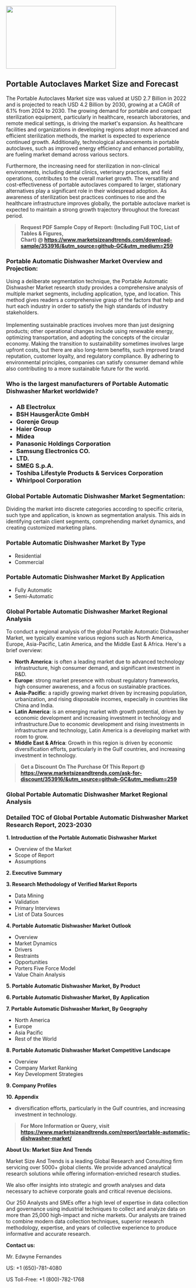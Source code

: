<p><img class="alignnone size-medium wp-image-20088" src="https://ffe5etoiles.com/wp-content/uploads/2024/12/MST1-300x171.png" alt="" width="300" height="171" /></p><h2>Portable Autoclaves Market Size and Forecast</h2><p>The Portable Autoclaves Market size was valued at USD 2.7 Billion in 2022 and is projected to reach USD 4.2 Billion by 2030, growing at a CAGR of 6.1% from 2024 to 2030. The growing demand for portable and compact sterilization equipment, particularly in healthcare, research laboratories, and remote medical settings, is driving the market's expansion. As healthcare facilities and organizations in developing regions adopt more advanced and efficient sterilization methods, the market is expected to experience continued growth. Additionally, technological advancements in portable autoclaves, such as improved energy efficiency and enhanced portability, are fueling market demand across various sectors.</p><p>Furthermore, the increasing need for sterilization in non-clinical environments, including dental clinics, veterinary practices, and field operations, contributes to the overall market growth. The versatility and cost-effectiveness of portable autoclaves compared to larger, stationary alternatives play a significant role in their widespread adoption. As awareness of sterilization best practices continues to rise and the healthcare infrastructure improves globally, the portable autoclave market is expected to maintain a strong growth trajectory throughout the forecast period.</p></p><blockquote id="" class=""><strong>Request PDF Sample Copy of Report: (Including Full TOC, List of Tables &amp; Figures, Chart)&nbsp;@&nbsp;<strong><a href="https://www.marketsizeandtrends.com/download-sample/353916/&utm_source=github-GC&utm_medium=259" target="_blank">https://www.marketsizeandtrends.com/download-sample/353916/&utm_source=github-GC&utm_medium=259</a></strong></strong></blockquote><h3 id="" class="">Portable Automatic Dishwasher Market&nbsp;Overview and Projection:</h3><p id="" class="">Using a deliberate segmentation technique, the Portable Automatic Dishwasher Market research study provides a comprehensive analysis of multiple market segments, including application, type, and location. This method gives readers a comprehensive grasp of the factors that help and hurt each industry in order to satisfy the high standards of industry stakeholders. <br /> <br />Implementing sustainable practices involves more than just designing products; other operational changes include using renewable energy, optimizing transportation, and adopting the concepts of the circular economy. Making the transition to sustainability sometimes involves large upfront costs, but there are also long-term benefits, such improved brand reputation, customer loyalty, and regulatory compliance. By adhering to environmental principles, companies can satisfy consumer demand while also contributing to a more sustainable future for the world.</p><h3 id="" class="">Who is the largest manufacturers of&nbsp;Portable Automatic Dishwasher Market worldwide?</h3><h3 class=""><p><ul><li>AB Electrolux </li><li> BSH HausgerÃ¤te GmbH </li><li> Gorenje Group </li><li> Haier Group </li><li> Midea </li><li> Panasonic Holdings Corporation </li><li> Samsung Electronics CO. </li><li> LTD. </li><li> SMEG S.p.A. </li><li> Toshiba Lifestyle Products & Services Corporation </li><li> Whirlpool Corporation</li></ul></p></h3><h3 id="" class="">Global&nbsp;Portable Automatic Dishwasher Market Segmentation:</h3><p id="" class="">Dividing the market into discrete categories according to specific criteria, such type and application, is known as segmentation analysis. This aids in identifying certain client segments, comprehending market dynamics, and creating customized marketing plans.</p><h3 id="" class="">Portable Automatic Dishwasher Market&nbsp;By Type</h3><p><p><ul><li>Residential</li><li> Commercial</p></li></ul></p></p><h3 id="" class="">Portable Automatic Dishwasher Market&nbsp;By Application</h3><p class=""><p><ul><li>Fully Automatic</li><li> Semi-Automatic</li></ul></p></p><h3 id="" class="">Global Portable Automatic Dishwasher Market Regional Analysis</h3><p id="" class="">To conduct a regional analysis of the global Portable Automatic Dishwasher Market, we typically examine various regions such as North America, Europe, Asia-Pacific, Latin America, and the Middle East &amp; Africa. Here's a brief overview:</p><ul><li><strong>North America</strong>: is often a leading market due to advanced technology infrastructure, high consumer demand, and significant investment in R&amp;D.</li><li><strong>Europe</strong>: strong market presence with robust regulatory frameworks, high consumer awareness, and a focus on sustainable practices.</li><li><strong>Asia-Pacific</strong>: a rapidly growing market driven by increasing population, urbanization, and rising disposable incomes, especially in countries like China and India.</li><li><strong>Latin America</strong>: is an emerging market with growth potential, driven by economic development and increasing investment in technology and infrastructure.Due to economic development and rising investments in infrastructure and technology, Latin America is a developing market with room to grow.</li><li><strong>Middle East &amp; Africa</strong>: Growth in this region is driven by economic diversification efforts, particularly in the Gulf countries, and increasing investment in technology.</li></ul><blockquote id="" class=""><strong>Get a Discount On The Purchase Of This Report @ <strong><a href="https://www.marketsizeandtrends.com/ask-for-discount/353916/&utm_source=github-GC&utm_medium=259" target="_blank">https://www.marketsizeandtrends.com/ask-for-discount/353916/&utm_source=github-GC&utm_medium=259</a></strong></strong></blockquote><h3 id="" class="">Global Portable Automatic Dishwasher Market Regional Analysis</h3><h3 id="" class="">Detailed TOC of Global Portable Automatic Dishwasher Market Research Report, 2023-2030</h3><p id="" class=""><strong>1. Introduction of the Portable Automatic Dishwasher Market</strong></p><ul><li>Overview of the Market</li><li>Scope of Report</li><li>Assumptions</li></ul><p id="" class=""><strong>2. Executive Summary</strong></p><p id="" class=""><strong>3. Research Methodology of Verified Market Reports</strong></p><ul><li>Data Mining</li><li>Validation</li><li>Primary Interviews</li><li>List of Data Sources</li></ul><p id="" class=""><strong>4. Portable Automatic Dishwasher Market Outlook</strong></p><ul><li>Overview</li><li>Market Dynamics</li><li>Drivers</li><li>Restraints</li><li>Opportunities</li><li>Porters Five Force Model</li><li>Value Chain Analysis</li></ul><p id="" class=""><strong>5. Portable Automatic Dishwasher Market, By Product</strong></p><p id="" class=""><strong>6. Portable Automatic Dishwasher Market, By Application</strong></p><p id="" class=""><strong>7. Portable Automatic Dishwasher Market, By Geography</strong></p><ul><li>North America</li><li>Europe</li><li>Asia Pacific</li><li>Rest of the World</li></ul><p id="" class=""><strong>8. Portable Automatic Dishwasher Market Competitive Landscape</strong></p><ul><li>Overview</li><li>Company Market Ranking</li><li>Key Development Strategies</li></ul><p id="" class=""><strong>9. Company Profiles</strong></p><p id="" class=""><strong>10. Appendix</strong></p><ul><li>diversification efforts, particularly in the Gulf countries, and increasing investment in technology.</li></ul><blockquote id="" class=""><strong>For More Information or Query, visit <strong><strong><a href="https://www.marketsizeandtrends.com/report/portable-automatic-dishwasher-market/" target="_blank">https://www.marketsizeandtrends.com/report/portable-automatic-dishwasher-market/</a></strong></strong></strong></blockquote><p id="" class=""><strong>About Us: Market Size And Trends</strong></p><p id="" class="">Market Size And Trends is a leading Global Research and Consulting firm servicing over 5000+ global clients. We provide advanced analytical research solutions while offering information-enriched research studies.</p><p id="" class="">We also offer insights into strategic and growth analyses and data necessary to achieve corporate goals and critical revenue decisions.</p><p id="" class="">Our 250 Analysts and SMEs offer a high level of expertise in data collection and governance using industrial techniques to collect and analyze data on more than 25,000 high-impact and niche markets. Our analysts are trained to combine modern data collection techniques, superior research methodology, expertise, and years of collective experience to produce informative and accurate research.</p><p id="" class=""><strong>Contact us:</strong></p><p id="" class="">Mr. Edwyne Fernandes</p><p id="" class="">US: +1 (650)-781-4080</p><p id="" class="">US Toll-Free: +1 (800)-782-1768</p>
